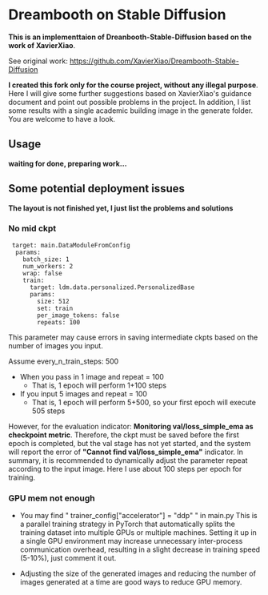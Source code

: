 # Dreambooth on Stable Diffusion

**This is an implementtaion of Dreanbooth-Stable-Diffusion based on the work of XavierXiao**.

See original work: https://github.com/XavierXiao/Dreambooth-Stable-Diffusion

**I created this fork only for the course project, without any illegal purpose**.  Here I will give some further suggestions based on XavierXiao's guidance document and point out possible problems in the project.
In addition, I list some results with a single academic building image in the generate folder. You are welcome to have a look.

## Usage

**waiting for done, preparing work...**

## Some potential deployment issues
**The layout is not finished yet, I just list the problems and solutions**

### No mid ckpt
```
 target: main.DataModuleFromConfig
  params:
    batch_size: 1
    num_workers: 2
    wrap: false
    train:
      target: ldm.data.personalized.PersonalizedBase
      params:
        size: 512
        set: train
        per_image_tokens: false
        repeats: 100 

```
This parameter may cause errors in saving intermediate ckpts based on the number of images you input.

Assume every_n_train_steps: 500

- When you pass in 1 image and repeat = 100
  - That is, 1 epoch will perform 1+100 steps
- If you input 5 images and repeat = 100
  - That is, 1 epoch will perform 5+500, so your first epoch will execute 505 steps

However, for the evaluation indicator: **Monitoring val/loss_simple_ema as checkpoint metric**.
Therefore, the ckpt must be saved before the first epoch is completed, but the val stage has not yet started, and the system will report the error of **"Cannot find val/loss_simple_ema"** indicator.
In summary, it is recommended to dynamically adjust the parameter repeat according to the input image. Here I use about 100 steps per epoch for training.

### GPU mem not enough
- You may find " trainer_config["accelerator"] = "ddp" " in main.py
This is a parallel training strategy in PyTorch that automatically splits the training dataset into multiple GPUs or multiple machines. Setting it up in a single GPU environment may increase unnecessary inter-process communication overhead, resulting in a slight decrease in training speed (5-10%), just comment it out.

- Adjusting the size of the generated images and reducing the number of images generated at a time are good ways to reduce GPU memory.




